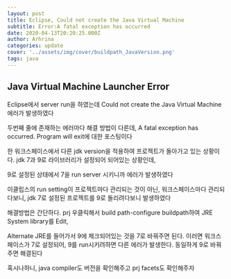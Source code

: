 ```yaml
---
layout: post
title: Eclipse, Could not create the Java Virtual Machine
subtitle: Error:A fatal exception has occurred
date: 2020-04-13T20:20:25.000Z
author: Arhrina
categories: update
cover: '../assets/img/cover/buildpath_JavaVersion.png'
tags: java
---
```


## Java Virtual Machine Launcher Error

Eclipse에서 server run을 하였는데 Could not create the Java Virtual Machine 에러가 발생하였다

두번째 줄에 존재하는 에러마다 해결 방법이 다른데, A fatal exception has occurred. Program will exit에 대한 포스팅이다

한 워크스페이스에서 다른 jdk version을 적용하여 프로젝트가 돌아가고 있는 상황이다. jdk 7과 9로 라이브러리가 설정되어 되어있는 상황인데,

9로 설정된 상태에서 7을 run server 시키니까 에러가 발생하였다

이클립스의 run setting이 프로젝트마다 관리되는 것이 아닌, 워크스페이스마다 관리되다보니, jdk 7로 설정된 프로젝트를 9로 돌리려다보니 발생하였다

해결방법은 간단하다. prj 우클릭해서 build path-configure buildpath하여 JRE System library를 Edit,

Alternate JRE를 들어가서 9에 체크되어있는 것을 7로 바꿔주면 된다. 이러면 워크스페이스가 7로 설정되어, 9를 run시키려하면 다른 에러가 발생한다. 동일하게 9로 바꿔주면 해결된다

혹시나하니, java compiler도 버전을 확인해주고 prj facets도 확인해주자